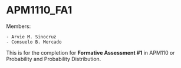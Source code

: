 # APM1110_FA1

Members:
```
- Arvie M. Sinocruz
- Consuelo B. Mercado
```

This is for the completion for **Formative Assessment #1** in APM110 or Probability and Probability Distribution.
